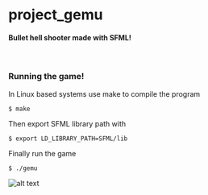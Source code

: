 # project_gemu
#### Bullet hell shooter made with SFML! <br>
<br>

### Running the game!
In Linux based systems use make to compile the program
```
$ make
```
Then export SFML library path with
```
$ export LD_LIBRARY_PATH=SFML/lib
```
Finally run the game 
```
$ ./gemu
 ```
  
![alt text](https://www.upload.ee/image/12000451/Screenshot_20200712_203949.png)
